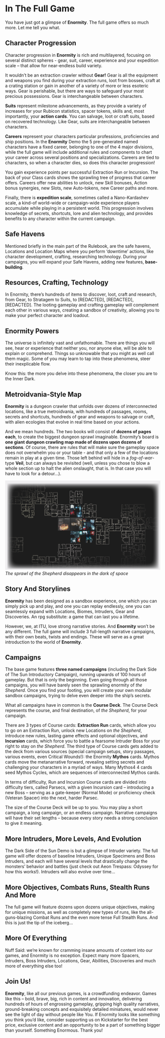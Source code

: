 # In The Full Game

You have just got a glimpse of **Enormity**. The full
game offers so much more. Let me tell you what.

## Character Progression

Character progression in **Enormity** is rich and multilayered, focusing on several distinct spheres - gear,
suit, career, experience and your expedition scale –
that allow for near-endless build variety.

It wouldn’t be an extraction crawler without **Gear!**
Gear is all the equipment and weapons you find
during your extraction runs, loot from bosses, craft
at a crating station or gain in another of a variety
of more or less esoteric ways. Gear is perishable,
but there are ways to safeguard your most precious
possessions. Gear is interchangeable between
characters.

**Suits** represent milestone advancements, as they
provide a variety of increases for your Rubicon statistics, spacer tokens, skills and, most importantly,
your **action cards**. You can salvage, loot or craft
suits, based on recovered technology. Like Gear,
suits are interchangeable between characters.

**Careers** represent your characters particular professions, proficiencies and ship positions. In the
**Enormity** Demo the 5 pre-generated named characters have a fixed career, belonging to one of the
4 major divisions, while the full game will include
additional rules and components to chart your career across several positions and specializations.
Careers are tied to characters, so when a character
dies, so does this character progression!

You gain experience points per successful Extraction Run or Incursion. The back of your Class
cards shows the sprawling tree of progress that
career offers. Careers offer new abilities to unlock,
new Skill bonuses, Action bonus synergies, new
Slots, new Auto-tokens, new Career paths and
more.

Finally, there is **expedition scale**, sometimes called
a Nano-Kardashev scale, a kind-of world-wide or
campaign-wide experience players accumulate
while playing in a persistent world. This progression
involves knowledge of secrets, shortcuts, lore and
alien technology, and provides benefits to any character within the current campaign.

## Safe Havens

Mentioned briefly in the main part of the Rulebook,
are the safe havens, Locations and Location Maps
where you perform ‘downtime’ actions, like character development, crafting, researching technology.
During your campaigns, you will expand your Safe
Havens, adding new features, **base-building**.

## Resources, Crafting, Technology

In Enormity, there’s hundreds of items to discover,
loot, craft and research, from Gear, to Stratagem
to Suits, to [REDACTED], [REDACTED], [REDACTED].
The looting gameplay and crafting gameplay will
complement each other in various ways, creating
a sandbox of creativity, allowing you to make your
perfect character and loadout.

## Enormity Powers

The universe is infinitely vast and unfathomable.
There are things you will see, hear or experience
that neither you, nor anyone else, will be able to
explain or comprehend. Things so unknowable that
you might as well call them magic. Some of you
may learn to tap into these phenomena, steer their
inexplicable flow.

Know this: the more you delve into these phenomena, the closer you are to the Inner Dark.

## Metroidvania-Style Map

**Enormity** is a dungeon crawler that unfolds over
dozens of interconnected locations, like a true
metroidvania, with hundreds of passages, rooms, secrets and shortcuts, hundreds of gear and weapons
to salvage or craft, with alien ecologies that evolve
in real time based on your actions.

And we mean hundreds. The two books will consist
of **dozens of pages each**, to create the biggest
dungeon sprawl imaginable. Enormity’s board is
**one giant dungeon crawling map made of dozens upon dozens of sections**. Of course, there
are rules that will make sure the gameplay space
does not overwhelm you or your table - and that
only a few of the locations remain in play at a given
time. Those left behind will hide in a *fog-of-war*-type
**Veil**, but can always be revisited (well, unless you
chose to blow a whole section up to halt the alien
onslaught, that is. In that case you will have to look
for a detour…).

![](img/sprawl.png)  
*The sprawl of the Shepherd disappears in the dark of space*

## Story And Storylines

**Enormity** has been designed as a sandbox experience, one which you can simply pick up and play,
and one you can replay endlessly, one you can
seamlessly expand with Locations, Biomes, Intruders, Gear and Discoveries. An rpg substitute: a
game that can last you a lifetime.

However, we, at ITU, love strong narrative stories.
And **Enormity** won’t be any different. The full game
will include 3 full-length narrative campaigns, with
their own beats, twists and endings. These will
serve as a great introduction to the world of **Enormity**.

## Campaigns

The base game features **three named campaigns**
(including the Dark Side of The Sun Introductory
Campaign), running upwards of 100 hours of gameplay. But that is only the beginning. Even going
through all those campaigns, you will have barely
seen the sprawling enormity of *the Shepherd*. Once
you find your footing, you will create your own modular sandbox campaigns, trying to delve even deeper into the ship’s secrets.

What all campaigns have in common is the **Course
Deck**. The Course Deck represents the course, and
final destination, of *the Shepherd*, for your campaign.

There are 3 types of Course cards: **Extraction Run**
cards, which allow you to go on an Extraction Run,
unlock new Locations on *the Shepherd*, introduce
new rules, lasting game effects and optional objectives, and **Incursion** cards, which force you to battle a fearsome Intruder Boss for your right to stay
on *the Shepherd*. The third type of Course cards gets
added to the deck from various sources (special
campaign setups, story passages, various events,
even Critical Wounds!): the Enormity **Mythos**
cards. Mythos cards move the metanarrative forward, revealing setting secrets and challenging
your characters in a myriad of ways. Many Mythos4 4
cards seed Mythos Cycles, which are sequences of
interconnected Mythos cards.

In terms of difficulty, Run and Incursion Course
cards are divided into difficulty tiers, called Parsecs, with a given Incursion card – introducing a
new Boss – serving as a gate-keeper (Normal Mode)
or proficiency check (Veteran Spacer) into the next,
harder Parsec.

The size of the Course Deck will be up to you. You
may play a short campaign, a long campaign, or an
endless campaign. Narrative campaigns will have
their set lengths – because every story needs a
strong conclusion to give it meaning.

## More Intruders, More Levels, And Evolution

The Dark Side of the Sun Demo is but a glimpse of
Intruder variety. The full game will offer dozens of
baseline Intruders, Unique Specimens and Boss Intruders, and each will have several levels that drastically change the monsters’ behavior and battles
(just check out Aeon Trespass: Odyssey for how
this works!). Intruders will also evolve over time…

## More Objectives, Combats Runs, Stealth Runs And More

The full game will feature dozens upon dozens
unique objectives, making for unique missions,
as well as completely new types of runs, like the
all-guns-blazing Combat Runs and the even more
tense Full Stealth Runs. And this is just the tip of
the iceberg…

## More Of Everything

Nuff Said: we’re known for cramming insane
amounts of content into our games, and Enormity
is no exception. Expect many more Spacers, Intruders, Boss Intruders, Locations, Gear, Abilities, Discoveries and much more of everything else too!

## Join Us!

**Enormity**, like all our previous games, is a crowdfunding endeavor. Games like this – bold, brave, big,
rich in content and innovation, delivering hundreds
of hours of engrossing gameplay, gripping high
quality narratives, ground-breaking concepts and
exquisitely detailed miniatures, would never see
the light of day without people like You. If Enormity
looks like something you think you’d like, consider
supporting us on Kickstarter for the best price, exclusive content and an opportunity to be a part of
something bigger than yourself. Something Enormous. Thank you!